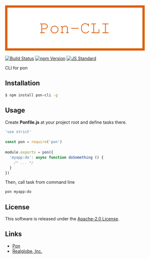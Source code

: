 <img src="assets/images/pon-cli-banner.png" alt="Title Banner"
                    height="148"
                    style="height:148px"
/>


<!---
This file is generated by ape-tmpl. Do not update manually.
--->

<!-- Badge Start -->
<a name="badges"></a>

[![Build Status][bd_travis_shield_url]][bd_travis_url]
[![npm Version][bd_npm_shield_url]][bd_npm_url]
[![JS Standard][bd_standard_shield_url]][bd_standard_url]

[bd_repo_url]: https://github.com/realglobe-Inc/pon-cli
[bd_travis_url]: http://travis-ci.org/realglobe-Inc/pon-cli
[bd_travis_shield_url]: http://img.shields.io/travis/realglobe-Inc/pon-cli.svg?style=flat
[bd_travis_com_url]: http://travis-ci.com/realglobe-Inc/pon-cli
[bd_travis_com_shield_url]: https://api.travis-ci.com/realglobe-Inc/pon-cli.svg?token=
[bd_license_url]: https://github.com/realglobe-Inc/pon-cli/blob/master/LICENSE
[bd_codeclimate_url]: http://codeclimate.com/github/realglobe-Inc/pon-cli
[bd_codeclimate_shield_url]: http://img.shields.io/codeclimate/github/realglobe-Inc/pon-cli.svg?style=flat
[bd_codeclimate_coverage_shield_url]: http://img.shields.io/codeclimate/coverage/github/realglobe-Inc/pon-cli.svg?style=flat
[bd_gemnasium_url]: https://gemnasium.com/realglobe-Inc/pon-cli
[bd_gemnasium_shield_url]: https://gemnasium.com/realglobe-Inc/pon-cli.svg
[bd_npm_url]: http://www.npmjs.org/package/pon-cli
[bd_npm_shield_url]: http://img.shields.io/npm/v/pon-cli.svg?style=flat
[bd_standard_url]: http://standardjs.com/
[bd_standard_shield_url]: https://img.shields.io/badge/code%20style-standard-brightgreen.svg

<!-- Badge End -->


<!-- Description Start -->
<a name="description"></a>

CLI for pon

<!-- Description End -->


<!-- Overview Start -->
<a name="overview"></a>



<!-- Overview End -->


<!-- Sections Start -->
<a name="sections"></a>

<!-- Section from "doc/guides/01.Installation.md.hbs" Start -->

<a name="section-doc-guides-01-installation-md"></a>

Installation
-----

```bash
$ npm install pon-cli -g
```


<!-- Section from "doc/guides/01.Installation.md.hbs" End -->

<!-- Section from "doc/guides/02.Usage.md.hbs" Start -->

<a name="section-doc-guides-02-usage-md"></a>

Usage
---------

Create **Ponfile.js** at your project root and define tasks there.

```javascript
'use strict'

const pon = require('pon')

module.exports = pon({
  'myapp:do': async function doSomething () {
    /* ... */
  }
})

```

Then, call task from command line


```bash
pon myapp:do
```


<!-- Section from "doc/guides/02.Usage.md.hbs" End -->


<!-- Sections Start -->


<!-- LICENSE Start -->
<a name="license"></a>

License
-------
This software is released under the [Apache-2.0 License](https://github.com/realglobe-Inc/pon-cli/blob/master/LICENSE).

<!-- LICENSE End -->


<!-- Links Start -->
<a name="links"></a>

Links
------

+ [Pon][pon_url]
+ [Realglobe, Inc.][realglobe,_inc__url]

[pon_url]: https://github.com/realglobe-Inc/pon
[realglobe,_inc__url]: http://realglobe.jp

<!-- Links End -->
